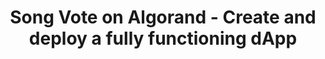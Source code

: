 ---
title: "Song Vote on Algorand - Create and deploy a fully functioning dApp"
description: "A comprehensive tutorial that will take you through how to create a fully functioning dApp that is deployed on the internet that anyone with an Algorand wallet can interact with. Made for developers of all skill levels, this tutorial will cover setting up your development environment, connecting to the blockchain, creating an account, making your first transaction, creating, deploying and testing the smart contract, creating a React client app, deploying a new contract and updating the client app."
type: "tutorial"
category: "Algorand Components,dApps,"
difficulty: "Intermediate"
summary: "Learn all about creating a fully functioning dApp"
file_path: ""
image: "https://assets-global.website-files.com/5e39e095596498a8b9624af1/5ffca6e3e0d8ad9231cc2af6_Portfolio-course---final.png"
link: "https://developer.algorand.org/tutorials/song-vote-on-algorand-create-and-deploy-a-fully-functioning-dapp/#14-react-client-app"
status: "open"
---